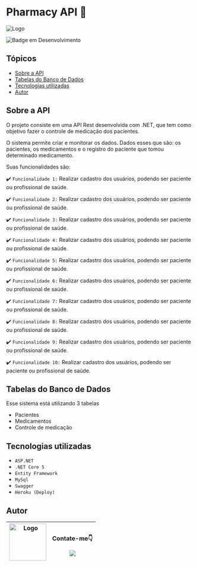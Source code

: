 
# Pharmacy API 💊
  <img src="https://i.imgur.com/4NAwFVO.png" alt="Logo" >
  <br/>

![Badge em Desenvolvimento](http://img.shields.io/static/v1?label=STATUS&message=EM%20DESENVOLVIMENTO&color=GREEN&style=for-the-badge)

## Tópicos

* [Sobre a API](#sobre-a-api)
* [Tabelas do Banco de Dados](#tabelas-do-banco-de-dados) 
* [Tecnologias utilizadas](#tecnologias-utulizadas)
* [Autor](#autor)


## Sobre a API

  <p>O projeto consiste em uma API Rest desenvolvida com .NET, que tem como objetivo fazer o controle de medicação dos pacientes. </p>

  <p>O sistema permite criar e monitorar os dados. Dados esses que são: os pacientes, os medicamentos e o registro do paciente que tomou determinado medicamento.</p>
  
  <p>Suas funcionalidades são:</p>
  
  :heavy_check_mark: `Funcionalidade 1:` Realizar cadastro dos usuários, podendo ser paciente ou profissional de saúde.
  
  :heavy_check_mark: `Funcionalidade 2:` Realizar cadastro dos usuários, podendo ser paciente ou profissional de saúde.
  
  :heavy_check_mark: `Funcionalidade 3:` Realizar cadastro dos usuários, podendo ser paciente ou profissional de saúde.
  
  :heavy_check_mark: `Funcionalidade 4:` Realizar cadastro dos usuários, podendo ser paciente ou profissional de saúde.
  
  :heavy_check_mark: `Funcionalidade 5:` Realizar cadastro dos usuários, podendo ser paciente ou profissional de saúde.
  
  :heavy_check_mark: `Funcionalidade 6:` Realizar cadastro dos usuários, podendo ser paciente ou profissional de saúde.
  
  :heavy_check_mark: `Funcionalidade 7:` Realizar cadastro dos usuários, podendo ser paciente ou profissional de saúde.
  
  :heavy_check_mark: `Funcionalidade 8:` Realizar cadastro dos usuários, podendo ser paciente ou profissional de saúde.
  
  :heavy_check_mark: `Funcionalidade 9:` Realizar cadastro dos usuários, podendo ser paciente ou profissional de saúde.
  
  :heavy_check_mark: `Funcionalidade 10:` Realizar cadastro dos usuários, podendo ser paciente ou profissional de saúde.
  
  ## Tabelas do Banco de Dados
  
  <p>Esse sistema está utilizando 3 tabelas</p>
  
  * Pacientes 
  * Medicamentos 
  * Controle de medicação
  
  ## Tecnologias utilizadas
  
  - ``ASP.NET``
  - ``.NET Core 5``
  - ``Entity Framework``
  - ``MySql``
  - ``Swagger``
  - ``Heroku (Deploy)``
  
  ## Autor
  
   <img src="https://avatars.githubusercontent.com/u/63883231?v=4" alt="Logo" whith="100" height="100"> | <p>Contate-me👇</p> <a href="https://www.linkedin.com/in/richardsantox/" target="_blank"><img src="https://img.shields.io/badge/-LinkedIn-%230077B5?style=for-the-badge&logo=linkedin&logoColor=white" target="_blank"></a>
   | :---: | :---: 
  


